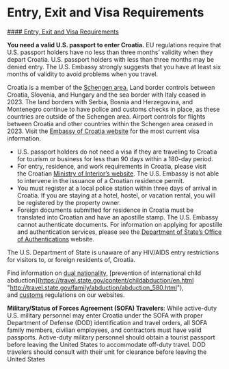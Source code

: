 # Entry, Exit and Visa Requirements

[#### Entry, Exit and Visa Requirements](javascript:void(0); "Entry, Exit and Visa Requirements")

**You need a valid U.S. passport to enter Croatia.** EU regulations require that U.S. passport holders have no less than three months’ validity when they depart Croatia. U.S. passport holders with less than three months may be denied entry. The U.S. Embassy strongly suggests that you have at least six months of validity to avoid problems when you travel.

Croatia is a member of the [Schengen area.](https://travel.state.gov/content/travel/en/international-travel/before-you-go/travelers-with-special-considerations/US_Travelers_in_Europes_Schengen_Area.html) Land border controls between Croatia, Slovenia, and Hungary and the sea border with Italy ceased in 2023. The land borders with Serbia, Bosnia and Herzegovina, and Montenegro continue to have police and customs checks in place, as these countries are outside of the Schengen area. Airport controls for flights between Croatia and other countries within the Schengen area ceased in 2023. Visit the [Embassy of Croatia website](https://mvep.gov.hr/us/en) for the most current visa information.

* U.S. passport holders do not need a visa if they are traveling to Croatia for tourism or business for less than 90 days within a 180-day period.
* For entry, residence, and work requirements in Croatia, please visit the Croatian [Ministry of Interior’s website](https://mup.gov.hr/aliens-281621/stay-and-work/281622). The U.S. Embassy is not able to intervene in the issuance of a Croatian residence permit.
* You must register at a local police station within three days of arrival in Croatia. If you are staying at a hotel, hostel, or vacation rental, you will be registered by the property owner.
* Foreign documents submitted for residence in Croatia must be translated into Croatian and have an apostille stamp. The U.S. Embassy cannot authenticate documents. For information on applying for apostille and authentication services, please see the [Department of State’s Office of Authentications](https://travel.state.gov/content/travel/en/legal-considerations/judicial/authentication-of-documents/notarial-and-authentication-services-consular-officers.html) website.

The U.S. Department of State is unaware of any HIV/AIDS entry restrictions for visitors to, or foreign residents of, Croatia.

Find information on [dual nationality](https://travel.state.gov/content/travel/en/international-travel/before-you-go/travelers-with-special-considerations/Dual-Nationality-Travelers.html "http://travel.state.gov/travel/cis_pa_tw/cis/cis_1753.html"), [prevention of international child abduction](https://travel.state.gov/content/childabduction/en.html "http://travel.state.gov/family/abduction/abduction_580.html"), and [customs](https://travel.state.gov/content/passports/english/go/customs.html) regulations on our websites.

**Military/Status of Forces Agreement (SOFA) Travelers**: While active-duty U.S. military personnel may enter Croatia under the SOFA with proper Department of Defense (DOD) identification and travel orders, all SOFA family members, civilian employees, and contractors must have valid passports. Active-duty military personnel should obtain a tourist passport before leaving the United States to accommodate off-duty travel. DOD travelers should consult with their unit for clearance before leaving the United States